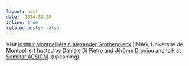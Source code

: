 ```yaml
---
layout: post
date:  2024-09-28
inline: true
related_posts: false
---
```


Visit [Institut Montpelliérain Alexander Grothendieck](https://imag.umontpellier.fr/) (IMAG, Université de Montpellier) hosted by [Daniele Di Pietro](https://www.imag.umontpellier.fr/~di-pietro/) and [Jérôme Droniou](https://imag.umontpellier.fr/~droniou/) and talk at [Seminar ACSIOM](https://imag.umontpellier.fr/sem/seminaires/seances/8/). (upcoming)

